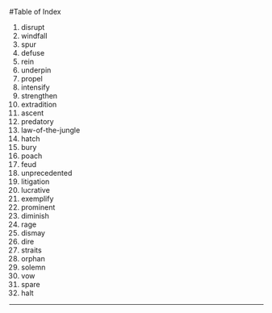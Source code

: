 #Table of Index

1. disrupt
2. windfall
3. spur
4. defuse
5. rein
6. underpin
7. propel
8. intensify
9. strengthen
10. extradition
11. ascent
12. predatory
13. law-of-the-jungle
14. hatch
15. bury
16. poach
17. feud
18. unprecedented
19. litigation
20. lucrative
21. exemplify
22. prominent
23. diminish
24. rage
25. dismay
26. dire
27. straits
28. orphan
29. solemn
30. vow
31. spare
32. halt
<hr />